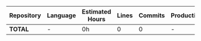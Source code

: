 | Repository | Language | Estimated Hours | Lines | Commits | Productivity |
|------------|----------|-----------------|-------|---------|--------------|
| **TOTAL** | - | 0h | 0 | 0 | - |
